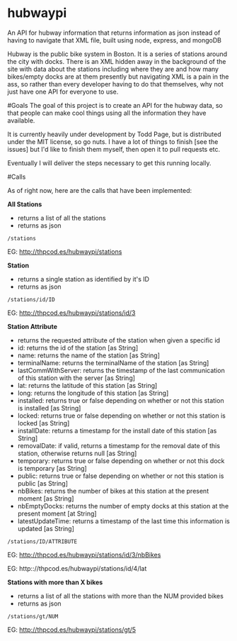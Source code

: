 hubwaypi
========

An API for hubway information that returns information as json instead of having to navigate that XML file, built using node, express, and mongoDB

Hubway is the public bike system in Boston.  It is a series of stations around the city with docks.  There is an XML hidden away in the background of the site with data about the stations including where they are and how many bikes/empty docks are at them presently but navigating XML is a pain in the ass, so rather than every developer having to do that themselves, why not just have one API for everyone to use.

#Goals
The goal of this project is to create an API for the hubway data, so that people can make cool things using all the information they have available.

It is currently heavily under development by Todd Page, but is distributed under the MIT license, so go nuts.  I have a lot of things to finish [see the issues] but I'd like to finish them myself, then open it to pull requests etc.

Eventually I will deliver the steps necessary to get this running locally.

#Calls

As of right now, here are the calls that have been implemented:

**All Stations**
- returns a list of all the stations
- returns as json
```
/stations
```
EG: http://thpcod.es/hubwaypi/stations

**Station**
- returns a single station as identified by it's ID
- returns as json
```
/stations/id/ID
```
EG: http://thpcod.es/hubwaypi/stations/id/3

**Station Attribute**
- returns the requested attribute of the station when given a specific id
- id: returns the id of the station [as String]
- name: returns the name of the station [as String]
- terminalName: returns the terminalName of the station [as String]
- lastCommWithServer: returns the timestamp of the last communication of this station with the server [as String]
- lat: returns the latitude of this station [as String]
- long: returns the longitude of this station [as String]
- installed: returns true or false depending on whether or not this station is installed [as String]
- locked: returns true or false depending on whether or not this station is locked [as String]
- installDate: returns a timestamp for the install date of this station [as String]
- removalDate: if valid, returns a timestamp for the removal date of this station, otherwise returns null [as String]
- temporary: returns true or false depending on whether or not this dock is temporary [as String]
- public: returns true or false depending on whether or not this station is public [as String]
- nbBikes: returns the number of bikes at this station at the present moment [as String]
- nbEmptyDocks: returns the number of empty docks at this station at the present moment [at String]
- latestUpdateTime: returns a timestamp of the last time this information is updated [as String]
```
/stations/ID/ATTRIBUTE
```
EG: http://thpcod.es/hubwaypi/stations/id/3/nbBikes

EG: http:://thpcod.es/hubwaypi/stations/id/4/lat

**Stations with more than X bikes**
- returns a list of all the stations with more than the NUM provided bikes
- returns as json
```
/stations/gt/NUM
```
EG: http://thpcod.es/hubwaypi/stations/gt/5